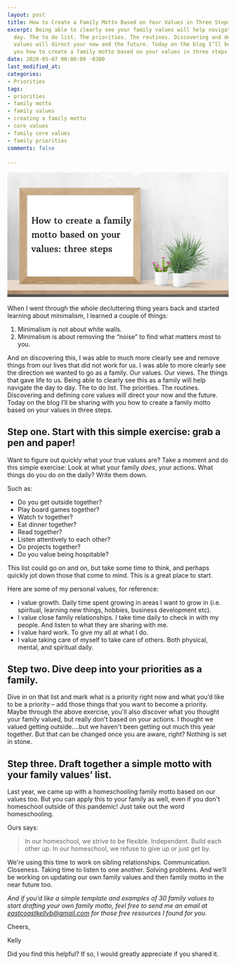 ```yaml
---
layout: post
title: How to Create a Family Motto Based on Your Values in Three Steps
excerpt: Being able to clearly see your family values will help navigate the day to
  day. The to do list. The priorities. The routines. Discovering and defining core
  values will direct your now and the future. Today on the blog I’ll be sharing with
  you how to create a family motto based on your values in three steps.
date: 2020-05-07 00:00:00 -0300
last_modified_at: 
categories:
- Priorities
tags:
- priorities
- family motto
- family values
- creating a family motto
- core values
- family core values
- family priorities
comments: false

---
```

![How to create a family motto based on your values: three steps](/assets/img/20200507_100302_0000.png)

When I went through the whole decluttering thing years back and started learning about minimalism, I learned a couple of things:

1. Minimalism is not about white walls.
2. Minimalism is about removing the “noise” to find what matters most to you.

And on discovering this, I was able to much more clearly see and remove things from our lives that did not work for us. I was able to more clearly see the direction we wanted to go as a family. Our values. Our views. The things that gave life to us. Being able to clearly see this as a family will help navigate the day to day. The to do list. The priorities. The routines. Discovering and defining core values will direct your now and the future. Today on the blog I’ll be sharing with you how to create a family motto based on your values in three steps.

## Step one. Start with this simple exercise: grab a pen and paper!

Want to figure out quickly what your true values are? Take a moment and do this simple exercise: Look at what your family *does*, your actions. What things do you do on the daily? Write them down.

Such as:

* Do you get outside together?
* Play board games together?
* Watch tv together?
* Eat dinner together?
* Read together?
* Listen attentively to each other?
* Do projects together?
* Do you value being hospitable?

This list could go on and on, but take some time to think, and perhaps quickly jot down those that come to mind. This is a great place to start.

Here are some of my personal values, for reference:

* I value growth. Daily time spent growing in areas I want to grow in (i.e. spiritual, learning new things, hobbies, business development etc).
* I value close family relationships. I take time daily to check in with my people. And listen to what they are sharing with me.
* I value hard work. To give my all at what I do.
* I value taking care of myself to take care of others. Both physical, mental, and spiritual daily.

## Step two. Dive deep into your priorities as a family.

Dive in on that list and mark what is a priority right now and what you’d like to be a priority – add those things that you want to become a priority. Maybe through the above exercise, you'll also discover what you thought your family valued, but really don't based on your actions. I thought we valued getting outside....but we haven't been getting out much this year together. But that can be changed once you are aware, right? Nothing is set in stone.

## Step three. Draft together a simple motto with your family values’ list.

Last year, we came up with a homeschooling family motto based on our values too. But you can apply this to your family as well, even if you don't homeschool outside of this pandemic! Just take out the word homeschooling.

Ours says:

> In our homeschool, we strive to be flexible. Independent. Build each other up. In our homeschool, we refuse to give up or just get by.

We're using this time to work on sibling relationships. Communication. Closeness. Taking time to listen to one another. Solving problems. And we’ll be working on updating our own family values and then family motto in the near future too.

_And if you’d like a simple template and examples of 30 family values to start drafting your own family motto, feel free to send me an email at_ [_eastcoastkellyb@gmail.com_](mailto:eastcoastkellyb@gmail.com) _for those free resources I found for you._

Cheers,

Kelly

Did you find this helpful? If so, I would greatly appreciate if you shared it.